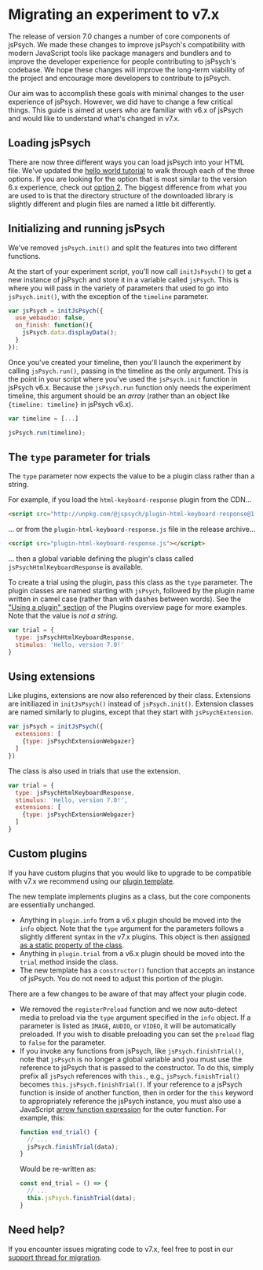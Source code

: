 # Migrating an experiment to v7.x

The release of version 7.0 changes a number of core components of jsPsych. 
We made these changes to improve jsPsych's compatibility with modern JavaScript tools like package managers and bundlers and to improve the developer experience for people contributing to jsPsych's codebase. 
We hope these changes will improve the long-term viability of the project and encourage more developers to contribute to jsPsych.

Our aim was to accomplish these goals with minimal changes to the user experience of jsPsych. 
However, we did have to change a few critical things. 
This guide is aimed at users who are familiar with v6.x of jsPsych and would like to understand what's changed in v7.x.

## Loading jsPsych

There are now three different ways you can load jsPsych into your HTML file. 
We've updated the [hello world tutorial](../tutorials/hello-world.md) to walk through each of the three options. 
If you are looking for the option that is most similar to the version 6.x experience, check out [option 2](../tutorials/hello-world.md#option-2-download-and-host-jspsych). 
The biggest difference from what you are used to is that the directory structure of the downloaded library is slightly different and plugin files are named a little bit differently.

## Initializing and running jsPsych

We've removed `jsPsych.init()` and split the features into two different functions. 

At the start of your experiment script, you'll now call `initJsPsych()` to get a new instance of jsPsych and store it in a variable called `jsPsych`. 
This is where you will pass in the variety of parameters that used to go into `jsPsych.init()`, with the exception of the `timeline` parameter.

```js
var jsPsych = initJsPsych({
  use_webaudio: false,
  on_finish: function(){
    jsPsych.data.displayData();
  }
});
```

Once you've created your timeline, then you'll launch the experiment by calling `jsPsych.run()`, passing in the timeline as the only argument. 
This is the point in your script where you've used the `jsPsych.init` function in jsPsych v6.x. 
Because the `jsPsych.run` function only needs the experiment timeline, this argument should be an _array_ (rather than an object like `{timeline: timeline}` in jsPsych v6.x).

```js
var timeline = [...]

jsPsych.run(timeline);
```

## The `type` parameter for trials

The `type` parameter now expects the value to be a plugin class rather than a string. 

For example, if you load the `html-keyboard-response` plugin from the CDN...

```html
<script src="http://unpkg.com/@jspsych/plugin-html-keyboard-response@1.0.0"></script>
```

... or from the `plugin-html-keyboard-response.js` file in the release archive...

```html
<script src="plugin-html-keyboard-response.js"></script>
```

... then a global variable defining the plugin's class called `jsPsychHtmlKeyboardResponse` is available.

To create a trial using the plugin, pass this class as the `type` parameter. 
The plugin classes are named starting with `jsPsych`, followed by the plugin name written in camel case (rather than with dashes between words).
See the ["Using a plugin" section](../overview/plugins.md#using-a-plugin) of the Plugins overview page for more examples.
Note that the value is *not a string*.

```js
var trial = {
  type: jsPsychHtmlKeyboardResponse,
  stimulus: 'Hello, version 7.0!'
}
```

## Using extensions

Like plugins, extensions are now also referenced by their class. 
Extensions are initiliazed in `initJsPsych()` instead of `jsPsych.init()`.
Extension classes are named similarly to plugins, except that they start with `jsPsychExtension`.

```js
var jsPsych = initJsPsych({
  extensions: [
    {type: jsPsychExtensionWebgazer}
  ]
})
```

The class is also used in trials that use the extension.

```js
var trial = {
  type: jsPsychHtmlKeyboardResponse,
  stimulus: 'Hello, version 7.0!',
  extensions: [
    {type: jsPsychExtensionWebgazer}
  ]
}
```

## Custom plugins

If you have custom plugins that you would like to upgrade to be compatible with v7.x we recommend using our [plugin template](https://github.com/jspsych/jspsych-contrib/blob/main/packages/plugin-template/index.js).

The new template implements plugins as a class, but the core components are essentially unchanged. 

* Anything in `plugin.info` from a v6.x plugin should be moved into the `info` object. Note that the `type` argument for the parameters follows a slightly different syntax in the v7.x plugins. This object is then [assigned as a static property of the class](https://github.com/jspsych/jspsych-contrib/blob/6a27c3fc72fdb1feb1a4041cd670775a7c4bf51d/packages/plugin-template/index.js#L39).
* Anything in `plugin.trial` from a v6.x plugin should be moved into the `trial` method inside the class. 
* The new template has a `constructor()` function that accepts an instance of jsPsych. You do not need to adjust this portion of the plugin.

There are a few changes to be aware of that may affect your plugin code.

* We removed the `registerPreload` function and we now auto-detect media to preload via the `type` argument specified in the `info` object. If a parameter is listed as `IMAGE`, `AUDIO`, or `VIDEO`, it will be automatically preloaded. If you wish to disable preloading you can set the `preload` flag to `false` for the parameter.
* If you invoke any functions from jsPsych, like `jsPsych.finishTrial()`, note that `jsPsych` is no longer a global variable and you must use the reference to jsPsych that is passed to the constructor. To do this, simply prefix all `jsPsych` references with `this.`, e.g., `jsPsych.finishTrial()` becomes `this.jsPsych.finishTrial()`. If your reference to a jsPsych function is inside of another function, then in order for the `this` keyword to appropriately reference the jsPsych instance, you must also use a JavaScript [arrow function expression](https://developer.mozilla.org/en-US/docs/Web/JavaScript/Reference/Functions/Arrow_functions) for the outer function. 
    For example, this:
    ```js
    function end_trial() {
      // ...
      jsPsych.finishTrial(data);
    }
    ```
    Would be re-written as:
    ```js
    const end_trial = () => {
      // ...
      this.jsPsych.finishTrial(data);
    }
    ```

## Need help?

If you encounter issues migrating code to v7.x, feel free to post in our [support thread for migration](https://github.com/jspsych/jsPsych/discussions/2179).




